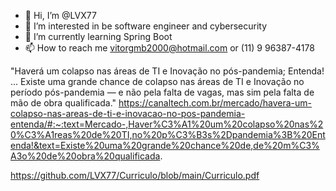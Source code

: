 - 👋 Hi, I’m @LVX77
- 👀 I’m interested in be software engineer and cybersecurity
- 🌱 I’m currently learning Spring Boot
- 📫 How to reach me vitorgmb2000@hotmail.com or (11) 9 96387-4178


"Haverá um colapso nas áreas de TI e Inovação no pós-pandemia; Entenda! ... 
Existe uma grande chance de colapso nas áreas de TI e Inovação no período pós-pandemia
— e não pela falta de vagas, mas sim pela falta de mão de obra qualificada."
https://canaltech.com.br/mercado/havera-um-colapso-nas-areas-de-ti-e-inovacao-no-pos-pandemia-entenda/#:~:text=Mercado-,Haver%C3%A1%20um%20colapso%20nas%20%C3%A1reas%20de%20TI,no%20p%C3%B3s%2Dpandemia%3B%20Entenda!&text=Existe%20uma%20grande%20chance%20de,de%20m%C3%A3o%20de%20obra%20qualificada.
 
https://github.com/LVX77/Curriculo/blob/main/Curriculo.pdf

